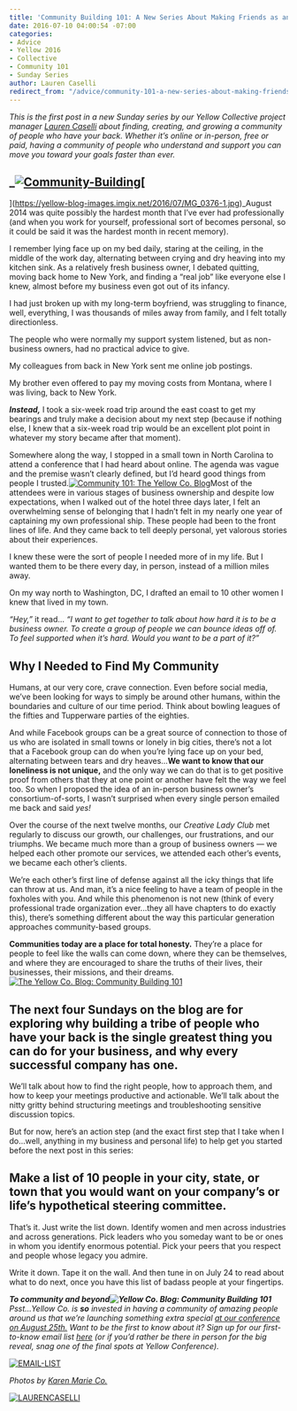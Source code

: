 ```yaml
---
title: 'Community Building 101: A New Series About Making Friends as an Adult'
date: 2016-07-10 04:00:54 -07:00
categories:
- Advice
- Yellow 2016
- Collective
- Community 101
- Sunday Series
author: Lauren Caselli
redirect_from: "/advice/community-101-a-new-series-about-making-friends-as-an-adult/"
---
```


_This is the first post in a new Sunday series by our Yellow Collective project manager [Lauren Caselli](http://www.laurencaselli.com/) about finding, creating, and growing a community of people who have your back. Whether it’s online or in-person, free or paid, having a community of people who understand and support you can move you toward your goals faster than ever._

## _[![Community-Building](https://yellow-blog-images.imgix.net/2016/07/Community-Building.jpg)](https://yellow-blog-images.imgix.net/2016/07/Community-Building.jpg)[  
](https://yellow-blog-images.imgix.net/2016/07/MG_0376-1.jpg)_August 2014 was quite possibly the hardest month that I’ve ever had professionally (and when you work for yourself, professional sort of becomes personal, so it could be said it was the hardest month in recent memory).

I remember lying face up on my bed daily, staring at the ceiling, in the middle of the work day, alternating between crying and dry heaving into my kitchen sink. As a relatively fresh business owner, I debated quitting, moving back home to New York, and finding a “real job” like everyone else I knew, almost before my business even got out of its infancy.

I had just broken up with my long-term boyfriend, was struggling to finance, well, everything, I was thousands of miles away from family, and I felt totally directionless.

The people who were normally my support system listened, but as non-business owners, had no practical advice to give.

My colleagues from back in New York sent me online job postings.

My brother even offered to pay my moving costs from Montana, where I was living, back to New York.

_**Instead,**_ I took a six-week road trip around the east coast to get my bearings and truly make a decision about my next step (because if nothing else, I knew that a six-week road trip would be an excellent plot point in whatever my story became after that moment).

Somewhere along the way, I stopped in a small town in North Carolina to attend a conference that I had heard about online. The agenda was vague and the premise wasn’t clearly defined, but I’d heard good things from people I trusted.[![Community 101: The Yellow Co. Blog](https://yellow-blog-images.imgix.net/2016/07/MG_0746.jpg)](https://yellow-blog-images.imgix.net/2016/07/MG_0746.jpg)Most of the attendees were in various stages of business ownership and despite low expectations, when I walked out of the hotel three days later, I felt an overwhelming sense of belonging that I hadn’t felt in my nearly one year of captaining my own professional ship. These people had been to the front lines of life. And they came back to tell deeply personal, yet valorous stories about their experiences.

I knew these were the sort of people I needed more of in my life. But I wanted them to be there every day, in person, instead of a million miles away.

On my way north to Washington, DC, I drafted an email to 10 other women I knew that lived in my town.

_“Hey,”_ it read... _“I want to get together to talk about how hard it is to be a business owner. To create a group of people we can bounce ideas off of. To feel supported when it’s hard. Would you want to be a part of it?”_

## **Why I Needed to Find My Community**

Humans, at our very core, crave connection. Even before social media, we’ve been looking for ways to simply be around other humans, within the boundaries and culture of our time period. Think about bowling leagues of the fifties and Tupperware parties of the eighties.

And while Facebook groups can be a great source of connection to those of us who are isolated in small towns or lonely in big cities, there’s not a lot that a Facebook group can do when you’re lying face up on your bed, alternating between tears and dry heaves...**We want to know that our loneliness is not unique,** and the only way we can do that is to get positive proof from others that they at one point or another have felt the way we feel too. So when I proposed the idea of an in-person business owner’s consortium-of-sorts, I wasn’t surprised when every single person emailed me back and said _yes!_

Over the course of the next twelve months, our _Creative Lady Club_ met regularly to discuss our growth, our challenges, our frustrations, and our triumphs. We became much more than a group of business owners — we helped each other promote our services, we attended each other’s events, we became each other’s clients.

We’re each other’s first line of defense against all the icky things that life can throw at us. And man, it’s a nice feeling to have a team of people in the foxholes with you. And while this phenomenon is not new (think of every professional trade organization ever...they all have chapters to do exactly this), there’s something different about the way this particular generation approaches community-based groups.

**Communities today are a place for total honesty.** They’re a place for people to feel like the walls can come down, where they can be themselves, and where they are encouraged to share the truths of their lives, their businesses, their missions, and their dreams.[![The Yellow Co. Blog: Community Building 101](https://yellow-blog-images.imgix.net/2016/07/MG_0316.jpg)](https://yellow-blog-images.imgix.net/2016/07/MG_0316.jpg)

## **The next four Sundays on the blog are for exploring why building a tribe of people who have your back is the single greatest thing you can do for your business, and why every successful company has one.**

We’ll talk about how to find the right people, how to approach them, and how to keep your meetings productive and actionable. We’ll talk about the nitty gritty behind structuring meetings and troubleshooting sensitive discussion topics.

But for now, here’s an action step (and the exact first step that I take when I do…well, anything in my business and personal life) to help get you started before the next post in this series:

## **Make a list of 10 people in your city, state, or town that you would want on your company’s or life’s hypothetical steering committee.**

That’s it. Just write the list down. Identify women and men across industries and across generations. Pick leaders who you someday want to be or ones in whom you identify enormous potential. Pick your peers that you respect and people whose legacy you admire.

Write it down. Tape it on the wall. And then tune in on July 24 to read  about what to do next, once you have this list of badass people at your fingertips.

_**To community and beyond![![Yellow Co. Blog: Community Building 101](https://yellow-blog-images.imgix.net/2016/07/MG_1477.jpg)](https://yellow-blog-images.imgix.net/2016/07/MG_1477.jpg)**_ _Psst...Yellow Co. is **so** invested in having a community of amazing people around us that we’re launching something extra special [at our conference on August 25th.](http://yellowconference.com/) Want to be the first to know about it? Sign up for our first-to-know email list [here](http://yellowconference.us3.list-manage.com/subscribe?u=3f8e45f74e0653e404965e2ef&id=e811fb1a74) (or if you’d rather be there in person for the big reveal, snag one of the final spots at Yellow Conference)._

[![EMAIL-LIST](https://yellow-blog-images.imgix.net/2016/07/EMAIL-LIST.png)](http://yellowconference.us3.list-manage2.com/subscribe?u=3f8e45f74e0653e404965e2ef&id=7cb1ced4ff)

_Photos by [Karen Marie Co.](http://karenmarieco.com/)_

[![LAURENCASELLI](https://yellow-blog-images.imgix.net/2016/07/LAURENCASELLI.jpg)](http://www.laurencaselli.com/)
